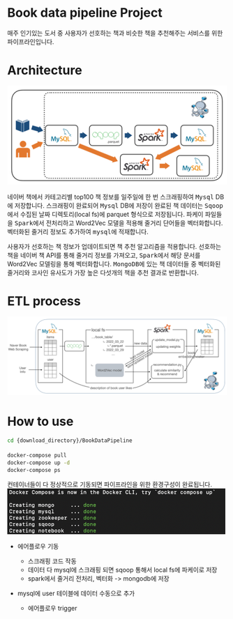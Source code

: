# Book data pipeline Project
매주 인기있는 도서 중 사용자가 선호하는 책과 비슷한 책을 추천해주는 서비스를 위한 파이프라인입니다.



# Architecture
<img src="./document/architecture.png"> 

네이버 책에서 카테고리별 top100 책 정보를 일주일에 한 번 스크래핑하여 <kbd>Mysql</kbd> DB에 저장합니다. 스크래핑이 완료되어 <kbd>Mysql</kbd> DB에 저장이 완료된 책 데이터는 <kbd>Sqoop</kbd>에서 수집된 날짜 디렉토리(local fs)에 parquet 형식으로 저장됩니다. 파케이 파일들을 <kbd>Spark</kbd>에서 전처리하고 Word2Vec 모댈을 적용해 줄거리 단어들을 벡터화합니다. 벡터화된 줄거리 정보도 추가하여 <kbd>mysql</kbd>에 적재합니다. 

사용자가 선호하는 책 정보가 업데이트되면 책 추천 알고리즘을 적용합니다. 선호하는 책을 네이버 책 API를 통해 줄거리 정보를 가져오고, <kbd>Spark</kbd>에서 해당 문서를 Word2Vec 모델링을 통해 벡터화합니다. <kbd>MongoDB</kbd>에 있는 책 데이터들 중 벡터화된 줄거리와 코사인 유사도가 가장 높은 다섯개의 책을 추천 결과로 반환합니다.


# ETL process
![img](document/etl_architecture.png)


# How to use
```bash
cd {download_directory}/BookDataPipeline

docker-compose pull
docker-compose up -d
docker-compose ps
```

컨테이너들이 다 정상적으로 기동되면 파이프라인을 위한 환경구성이 완료됩니다.
<img src="./document/compose up.png" width=500>

- 에어플로우 기동
    - 스크래핑 코드 작동
    - 데이터 다 mysql에 스크래핑 되면 sqoop 통해서 local fs에 파케이로 저장
    - spark에서 줄거리 전처리, 벡터화 -> mongodb에 저장

- mysql에 user 테이블에 데이터 수동으로 추가
    - 에어플로우 trigger




